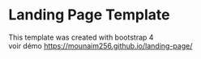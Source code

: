 # Landing Page Template
This template  was created with bootstrap 4<br/>
voir démo https://mounaim256.github.io/landing-page/
